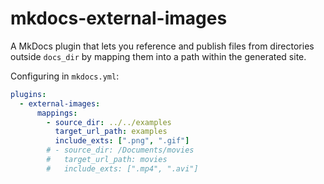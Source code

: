 # mkdocs-external-images

A MkDocs plugin that lets you reference and publish files from directories outside `docs_dir` by mapping them into a path within the generated site.

Configuring in `mkdocs.yml`:

```yaml
plugins:
  - external-images:
      mappings:
        - source_dir: ../../examples
          target_url_path: examples
          include_exts: [".png", ".gif"]
        # - source_dir: /Documents/movies
        #   target_url_path: movies
        #   include_exts: [".mp4", ".avi"]
```
